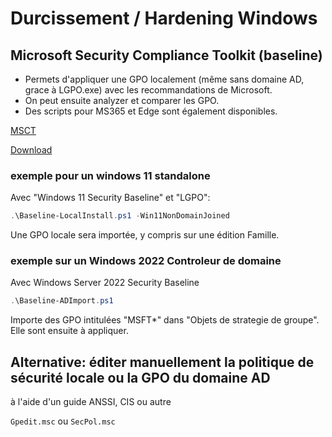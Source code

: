 ﻿# Durcissement / Hardening Windows

## Microsoft Security Compliance Toolkit (baseline)

* Permets d'appliquer une GPO localement (même sans domaine AD, grace à LGPO.exe) avec les recommandations de Microsoft. 
* On peut ensuite analyzer et comparer les GPO.
* Des scripts pour MS365 et Edge sont également disponibles.

[MSCT](https://docs.microsoft.com/en-us/windows/security/threat-protection/windows-security-configuration-framework/security-compliance-toolkit-10)

[Download](https://www.microsoft.com/en-us/download/details.aspx?id=55319)


### exemple pour un windows 11 standalone 

Avec "Windows 11 Security Baseline" et "LGPO":

```powershell
.\Baseline-LocalInstall.ps1 -Win11NonDomainJoined
```
Une GPO locale sera importée, y compris sur une édition Famille.


### exemple sur un Windows 2022 Controleur de domaine

Avec Windows Server 2022 Security Baseline

```powershell
.\Baseline-ADImport.ps1
```
Importe des GPO intitulées "MSFT*" dans "Objets de strategie de groupe". Elle sont ensuite à appliquer.


## Alternative: éditer manuellement la politique de sécurité locale ou la GPO du domaine AD

à l'aide d'un guide ANSSI, CIS ou autre

`Gpedit.msc` ou `SecPol.msc`

